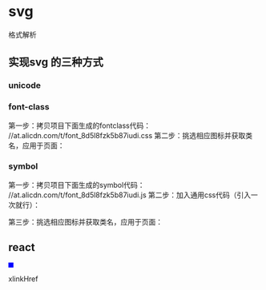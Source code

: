 # svg

格式解析

## 实现svg 的三种方式  

### unicode

### font-class  

第一步：拷贝项目下面生成的fontclass代码：
//at.alicdn.com/t/font_8d5l8fzk5b87iudi.css
第二步：挑选相应图标并获取类名，应用于页面：
<i class="iconfont icon-xxx"></i>

### symbol

第一步：拷贝项目下面生成的symbol代码：
//at.alicdn.com/t/font_8d5l8fzk5b87iudi.js
第二步：加入通用css代码（引入一次就行）：
<style type="text/css">
    .icon {
       width: 1em; height: 1em;
       vertical-align: -0.15em;
       fill: currentColor;
       overflow: hidden;
    }
</style>
第三步：挑选相应图标并获取类名，应用于页面：
<svg class="icon" aria-hidden="true">
    <use xlink:href="#icon-xxx"></use>
</svg>

##

## react  

 <svg width="10" height="10">  <rect x="0" y="0" width="10" height="10" fill="blue" /></svg>

xlinkHref

##

##
